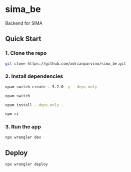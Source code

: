 # sima_be

Backend for SIMA

## Quick Start

### 1. Clone the repo

```bash
git clone https://github.com/adrianparvino/sima_be.git
```

### 2. Install dependencies

```bash
opam switch create . 5.2.0 -y --deps-only

opam switch

opam install --deps-only .

npm ci
```

### 3. Run the app
```bash
npx wrangler dev
```

## Deploy
```bash
npx wrangler deploy
```
